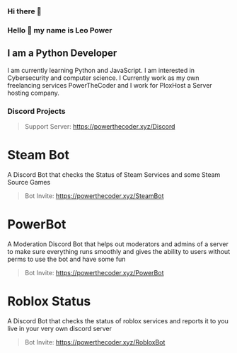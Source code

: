 ### Hi there 👋

<!--
**powerthecoder/powerthecoder** is a ✨ _special_ ✨ repository because its `README.md` (this file) appears on your GitHub profile.

Here are some ideas to get you started:

- 🔭 I’m currently working on ...
- 🌱 I’m currently learning ...
- 👯 I’m looking to collaborate on ...
- 🤔 I’m looking for help with ...
- 💬 Ask me about ...
- 📫 How to reach me: ...
- 😄 Pronouns: ...
- ⚡ Fun fact: ...
-->


### Hello 👋 my name is Leo Power
## I am a Python Developer
I am currently learning Python and JavaScript. I am interested in Cybersecurity and computer science.
I Currently work as my own freelancing services PowerTheCoder and I work for PloxHost a Server hosting company.

### Discord Projects
> Support Server: https://powerthecoder.xyz/Discord
# Steam Bot
A Discord Bot that checks the Status of Steam Services and some Steam Source Games
> Bot Invite: https://powerthecoder.xyz/SteamBot

# PowerBot
A Moderation Discord Bot that helps out moderators and admins of a server to make sure everything runs smoothly
and gives the ability to users without perms to use the bot and have some fun
> Bot Invite: https://powerthecoder.xyz/PowerBot

# Roblox Status
A Discord Bot that checks the status of roblox services and reports it to you live in your very own discord server
> Bot Invite: https://powerthecoder.xyz/RobloxBot
